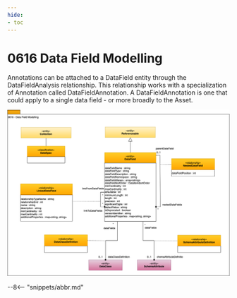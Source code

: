 ```yaml
---
hide:
- toc
---
```


<!-- SPDX-License-Identifier: CC-BY-4.0 -->
<!-- Copyright Contributors to the ODPi Egeria project. -->

# 0616 Data Field Modelling

Annotations can be attached to a DataField entity through the DataFieldAnalysis relationship.
This relationship works with a specialization of Annotation called DataFieldAnnotation.
A DataFieldAnnotation is one that could apply to a single data field - or more broadly to the Asset.


![UML](0616-Data-Field-Discovery.svg)


--8<-- "snippets/abbr.md"